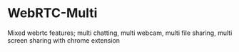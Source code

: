 # WebRTC-Multi
Mixed webrtc features; multi chatting, multi webcam, multi file sharing, multi screen sharing with chrome extension
